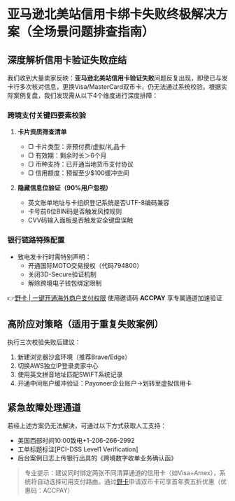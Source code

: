 # 亚马逊北美站信用卡绑卡失败终极解决方案（全场景问题排查指南）

## 深度解析信用卡验证失败症结
我们收到大量卖家反映：**亚马逊北美站信用卡验证失败**问题反复出现，即使已与发卡行多次核对信息，更换Visa/MasterCard双币卡，仍无法通过系统校验。根据实际案例复盘，我们发现需从以下4个维度进行深度排障：

### 跨境支付关键四要素校验
1. **卡片资质筛查清单**
   - ▢ 卡片类型：非预付费/虚拟/礼品卡
   - ▢ 有效期：剩余时长＞6个月
   - ▢ 币种支持：已开通当地货币支付协议
   - ▢ 信用额度：预留至少$100缓冲空间

2. **隐藏信息位验证（90%用户忽视）**
   - 英文账单地址与卡组织登记系统是否UTF-8编码兼容
   - 卡号前6位BIN码是否触发风控规则
   - CVV码输入面板是否触发安全键盘误触

### 银行链路特殊配置
- 致电发卡行时需特别声明：
  - 开通国际MOTO交易授权（代码794800）
  - 关闭3D-Secure验证机制
  - 解除跨境电子钱包绑定限制

👉[野卡 | 一键开通海外商户支付权限](https://bbtdd.com/yeka) 使用邀请码 **ACCPAY** 享专属通道加速验证

## 高阶应对策略（适用于重复失败案例）
执行三次校验失败后建议：
1. 新建浏览器沙盒环境（推荐Brave/Edge）
2. 切换AWS独立IP登录卖家中心
3. 使用英文拼音地址匹配SWIFT系统记录
4. 开通中间账户缓冲验证：Payoneer企业账户→划转至虚拟信用卡

## 紧急故障处理通道
若经上述方案仍无法解决，可通过以下方式获取人工支持：
- 美国西部时间10:00致电+1-206-266-2992
- 工单标题标注[PCI-DSS Level1 Verification] 
- 后台案例日志上传银行出具的《跨境数字收单业务确认函》

> 专业提示：建议同时绑定两张不同清算通道的信用卡（如Visa+Amex），系统将自动选择可用支付路由。通过[野卡](https://bbtdd.com/yeka)申请双币卡可享首年费五折优惠（优惠码：ACCPAY）